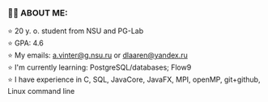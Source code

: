 ### 🍃🍃 ABOUT ME: <br />
  ⭐️ 20 y. o. student from NSU and PG-Lab <br />
  ⭐️ GPA: 4.6 <br />
  ⭐️ My emails: a.vinter@g.nsu.ru or dlaaren@yandex.ru <br />
  ⭐️ I'm currently learning: PostgreSQL/databases; Flow9 <br />
  ⭐️ I have experience in C, SQL, JavaCore, JavaFX, MPI, openMP, git+github, Linux command line <br />
  
